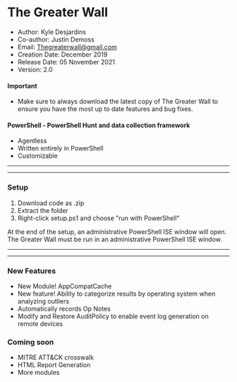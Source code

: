# The Greater Wall
* Author: Kyle Desjardins
* Co-author: Justin Demoss
* Email: Thegreaterwall@gmail.com
* Creation Date: December 2019
* Release Date: 05 November 2021
* Version: 2.0
#### Important
* Make sure to always download the latest copy of The Greater Wall to ensure you have the most up to date features and bug fixes.
#### PowerShell - PowerShell Hunt and data collection framework
* Agentless
* Written entirely in PowerShell
* Customizable
***
***
### Setup
1. Download code as .zip
2. Extract the folder
3. Right-click setup.ps1 and choose "run with PowerShell"

At the end of the setup, an administrative PowerShell ISE window will open.
The Greater Wall must be run in an administrative PowerShell ISE window.
***
***
### New Features
* New Module! AppCompatCache
* New feature! Ability to categorize results by operating system when analyzing outliers
* Automatically records Op Notes
* Modify and Restore AuditPolicy to enable event log generation on remote devices

### Coming soon
* MITRE ATT&CK crosswalk
* HTML Report Generation
* More modules

